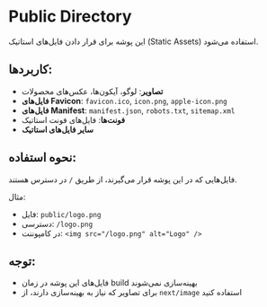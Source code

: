 # Public Directory

این پوشه برای قرار دادن فایل‌های استاتیک (Static Assets) استفاده می‌شود.

## کاربردها:

- **تصاویر**: لوگو، آیکون‌ها، عکس‌های محصولات
- **فایل‌های Favicon**: `favicon.ico`, `icon.png`, `apple-icon.png`
- **فایل‌های Manifest**: `manifest.json`, `robots.txt`, `sitemap.xml`
- **فونت‌ها**: فایل‌های فونت استاتیک
- **سایر فایل‌های استاتیک**

## نحوه استفاده:

فایل‌هایی که در این پوشه قرار می‌گیرند، از طریق `/` در دسترس هستند.

مثال:
- فایل: `public/logo.png`
- دسترسی: `/logo.png`
- در کامپوننت: `<img src="/logo.png" alt="Logo" />`

## توجه:

- فایل‌های این پوشه در زمان build بهینه‌سازی نمی‌شوند
- برای تصاویر که نیاز به بهینه‌سازی دارند، از `next/image` استفاده کنید





